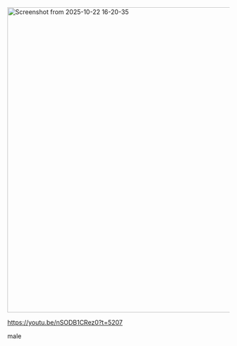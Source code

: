 <img width="1350" height="693" alt="Screenshot from 2025-10-22 16-20-35" src="https://github.com/user-attachments/assets/fade483b-d820-4018-b132-ce65f5654824" />

https://youtu.be/nSODB1CRez0?t=5207

male

